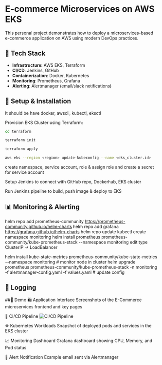 # E-commerce Microservices on AWS EKS

This personal project demonstrates how to deploy a microservices-based e-commerce application on AWS using modern DevOps practices.

## 🚀 Tech Stack

- **Infrastructure**: AWS EKS, Terraform
- **CI/CD**: Jenkins, GitHub
- **Containerization**: Docker, Kubernetes
- **Monitoring**: Prometheus, Grafana
- **Alerting**: Alertmanager (email/slack notifications)

## 🔧 Setup & Installation

It should be have docker, awscli, kubectl, eksctl

Provision EKS Cluster using Terraform:

```bash
cd terraform

terraform init

terraform apply

aws eks --region <region> update-kubeconfig --name <eks_cluster.id>
```

create namespace, service account, role & assign role and create a secret for service account

Setup Jenkins to connect with GitHub repo, Dockerhub, EKS cluster

Run Jenkins pipeline to build, push image & deploy to EKS

## 📊 Monitoring & Alerting
helm repo add prometheus-community https://prometheus-community.github.io/helm-charts
helm repo add grafana https://grafana.github.io/helm-charts
helm repo update
kubectl create namespace monitoring
helm install prometheus prometheus-community/kube-prometheus-stack   --namespace monitoring
edit type ClusterIP -> LoadBalancer

helm install kube-state-metrics prometheus-community/kube-state-metrics --namespace monitoring # monitor node in cluster
helm upgrade prometheus prometheus-community/kube-prometheus-stack -n monitoring -f alertmanager-config.yaml -f values.yaml # update config

## 📄 Logging

##🎥 Demo
🛍️ Application Interface
Screenshots of the E-Commerce microservices frontend and key pages


🔄 CI/CD Pipeline
![CI/CD Pipeline](images/jenkins-pipeline.png)


☸️ Kubernetes Workloads
Snapshot of deployed pods and services in the EKS cluster


📈 Monitoring Dashboard
Grafana dashboard showing CPU, Memory, and Pod status


🔔 Alert Notification
Example email sent via Alertmanager


